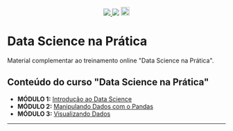 <p align="center">
    <a href="http://sigmoidal.ai" alt="Contributors">
        <img src="https://img.shields.io/badge/sigmoidal-ai-yellow" />
    </a>
    <img src="/img/python-logo.svg">
    <a href="https://creativecommons.org/licenses/by-nc-nd/4.0/deed.pt_BR">
        <img src="https://i.creativecommons.org/l/by-nc-nd/4.0/88x31.png" height="20px">
    </a>
</p>

# Data Science na Prática

Material complementar ao treinamento online "Data Science na Prática".

## Conteúdo do curso "Data Science na Prática"

* **MÓDULO 1:** [Introdução ao Data Science](https://github.com/carlosfab/curso_data_science_na_pratica/tree/master/modulo_01)
* **MÓDULO 2:**  [Manipulando Dados com o Pandas](https://github.com/carlosfab/curso_data_science_na_pratica/tree/master/modulo_02)
* **MÓDULO 3:** [Visualizando Dados](https://github.com/carlosfab/curso_data_science_na_pratica/tree/master/modulo_03)

---
